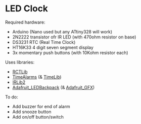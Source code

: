 # LED Clock

Required hardware:
- Arduino (Nano used but any ATtiny328 will work)
- 2N2222  transistor ofr IR LED (with 470ohm resistor on base)
- DS3231 RTC (Real Time Clock)
- HT16K33 4 digit seven segment display
- 3x momentary push buttons (with 10Kohm resistor each)

Uses libraries:
- [RCTLib](https://github.com/adafruit/RTClib)
- [TimeAlarms](https://github.com/PaulStoffregen/TimeAlarms) (& [TimeLib](https://github.com/PaulStoffregen/Time))
- [IRLib2](https://github.com/cyborg5/IRLib2)
- [Adafruit_LEDBackpack](https://github.com/adafruit/Adafruit_LED_Backpack) (& [Adafruit_GFX](https://github.com/adafruit/Adafruit-GFX-Library))

To do:
- Add buzzer for end of alarm
- Add snooze button
- Add on/off button/switch
